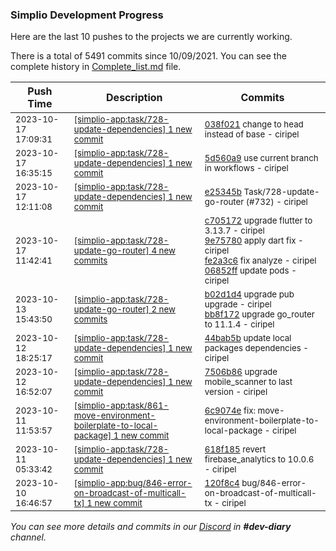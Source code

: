 
### Simplio Development Progress

Here are the last 10 pushes to the projects we are currently working.

There is a total of 5491 commits since 10/09/2021. You can see the complete history in
 [Complete_list.md](Complete_list.md) file.

| Push Time | Description | Commits |
| --- | --- | --- |
| <sub>2023-10-17 17:09:31</sub> | <sub>[[simplio-app:task/728-update-dependencies] 1 new commit](https://github.com/SimplioOfficial/simplio-app/commit/038f021de4cb70235d2bbb4190f8f78d90c9482a)</sub> | <sub>[038f021](https://github.com/SimplioOfficial/simplio-app/commit/038f021de4cb70235d2bbb4190f8f78d90c9482a) change to head instead of base - ciripel</sub> |
| <sub>2023-10-17 16:35:15</sub> | <sub>[[simplio-app:task/728-update-dependencies] 1 new commit](https://github.com/SimplioOfficial/simplio-app/commit/5d560a91d72ed8f7a487f1f05b19f50ef341fda3)</sub> | <sub>[5d560a9](https://github.com/SimplioOfficial/simplio-app/commit/5d560a91d72ed8f7a487f1f05b19f50ef341fda3) use current branch in workflows - ciripel</sub> |
| <sub>2023-10-17 12:11:08</sub> | <sub>[[simplio-app:task/728-update-dependencies] 1 new commit](https://github.com/SimplioOfficial/simplio-app/commit/e25345b87a5f6960ae5aa081db7690d8ccdcfdda)</sub> | <sub>[e25345b](https://github.com/SimplioOfficial/simplio-app/commit/e25345b87a5f6960ae5aa081db7690d8ccdcfdda) Task/728-update-go-router (#732) - ciripel</sub> |
| <sub>2023-10-17 11:42:41</sub> | <sub>[[simplio-app:task/728-update-go-router] 4 new commits](https://github.com/SimplioOfficial/simplio-app/compare/bb8f1728e79d...06852ffb5681)</sub> | <sub>[c705172](https://github.com/SimplioOfficial/simplio-app/commit/c705172d9dbf93d8527741c9bb6e879aef272131) upgrade flutter to 3.13.7 - ciripel<br>[9e75780](https://github.com/SimplioOfficial/simplio-app/commit/9e75780fde879825d9d40c05233fb630dc3972cd) apply dart fix - ciripel<br>[fe2a3c6](https://github.com/SimplioOfficial/simplio-app/commit/fe2a3c68edb62422689e424e08029c79460b448c) fix analyze - ciripel<br>[06852ff](https://github.com/SimplioOfficial/simplio-app/commit/06852ffb56818b099ed6968e5ddc1f3a768c3aa3) update pods - ciripel</sub> |
| <sub>2023-10-13 15:43:50</sub> | <sub>[[simplio-app:task/728-update-go-router] 2 new commits](https://github.com/SimplioOfficial/simplio-app/compare/b02d1d4b2409^...bb8f1728e79d)</sub> | <sub>[b02d1d4](https://github.com/SimplioOfficial/simplio-app/commit/b02d1d4b240935e1d4d157ab041b009228134688) upgrade pub upgrade - ciripel<br>[bb8f172](https://github.com/SimplioOfficial/simplio-app/commit/bb8f1728e79d3eb5fca0efdb9501b60e4628128f) upgrade go_router to 11.1.4 - ciripel</sub> |
| <sub>2023-10-12 18:25:17</sub> | <sub>[[simplio-app:task/728-update-dependencies] 1 new commit](https://github.com/SimplioOfficial/simplio-app/commit/44bab5b8d7bfc117da94033ac3b7b8a93ae94847)</sub> | <sub>[44bab5b](https://github.com/SimplioOfficial/simplio-app/commit/44bab5b8d7bfc117da94033ac3b7b8a93ae94847) update local packages dependencies - ciripel</sub> |
| <sub>2023-10-12 16:52:07</sub> | <sub>[[simplio-app:task/728-update-dependencies] 1 new commit](https://github.com/SimplioOfficial/simplio-app/commit/7506b868fef4b9a6fab6a70c3bc0b5bbeb21e1f6)</sub> | <sub>[7506b86](https://github.com/SimplioOfficial/simplio-app/commit/7506b868fef4b9a6fab6a70c3bc0b5bbeb21e1f6) upgrade mobile_scanner to last version - ciripel</sub> |
| <sub>2023-10-11 11:53:57</sub> | <sub>[[simplio-app:task/861-move-environment-boilerplate-to-local-package] 1 new commit](https://github.com/SimplioOfficial/simplio-app/commit/6c9074e2c9ee8b82c4af8ce3fce2b96cd5c3bed0)</sub> | <sub>[6c9074e](https://github.com/SimplioOfficial/simplio-app/commit/6c9074e2c9ee8b82c4af8ce3fce2b96cd5c3bed0) fix: move-environment-boilerplate-to-local-package - ciripel</sub> |
| <sub>2023-10-11 05:33:42</sub> | <sub>[[simplio-app:task/728-update-dependencies] 1 new commit](https://github.com/SimplioOfficial/simplio-app/commit/618f18510f822e477b40673cc5a7fd8fa991f100)</sub> | <sub>[618f185](https://github.com/SimplioOfficial/simplio-app/commit/618f18510f822e477b40673cc5a7fd8fa991f100) revert firebase_analytics to 10.0.6 - ciripel</sub> |
| <sub>2023-10-10 16:46:57</sub> | <sub>[[simplio-app:bug/846-error-on-broadcast-of-multicall-tx] 1 new commit](https://github.com/SimplioOfficial/simplio-app/commit/120f8c4b0943bf4bf8d3fbbbad2553d3175946bf)</sub> | <sub>[120f8c4](https://github.com/SimplioOfficial/simplio-app/commit/120f8c4b0943bf4bf8d3fbbbad2553d3175946bf) bug/846-error-on-broadcast-of-multicall-tx - ciripel</sub> |

_You can see more details and commits in our [Discord](https://discord.gg/aKhjuwZmdP) in **#dev-diary** channel._
